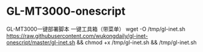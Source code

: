 # GL-MT3000-onescript
GL-MT3000一键部署脚本
一键工具箱（带菜单）
wget -O /tmp/gl-inet.sh https://raw.githubusercontent.com/wukongdaily/gl-inet-onescript/master/gl-inet.sh && chmod +x /tmp/gl-inet.sh && /tmp/gl-inet.sh

